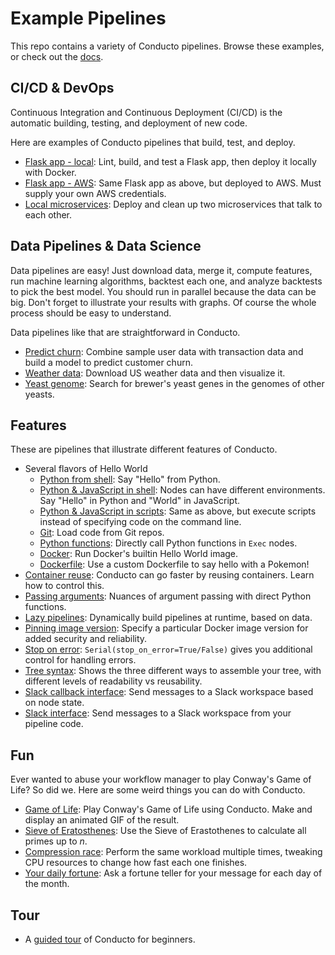 # Example Pipelines

This repo contains a variety of Conducto pipelines. Browse these examples, or check out the [docs](https://conducto.com/docs).

## CI/CD & DevOps
Continuous Integration and Continuous Deployment (CI/CD) is the automatic building, testing, and deployment of new code. 

Here are examples of Conducto pipelines that build, test, and deploy.

- [Flask app - local](./cicd/flask_microservice/): Lint, build, and test a Flask app, then deploy it locally with Docker.
- [Flask app - AWS](./cicd/aws_microservice/): Same Flask app as above, but deployed to AWS. Must supply your own AWS credentials.  
- [Local microservices](./cicd/local_microservices/): Deploy and clean up two microservices that talk to each other.

## Data Pipelines & Data Science
Data pipelines are easy! Just download data, merge it, compute features, run machine learning algorithms, backtest each one, and analyze backtests to pick the best model. You should run in parallel because the data can be big. Don't forget to illustrate your results with graphs. Of course the whole process should be easy to understand.

Data pipelines like that are straightforward in Conducto.

- [Predict churn](./data_science/predict_churn/): Combine sample user data with transaction data and build a model to predict customer churn.
- [Weather data](./data_science/weather_data/): Download US weather data and then visualize it.
- [Yeast genome](./data_science/saccromyces/): Search for brewer's yeast genes in the genomes of other yeasts.

## Features
These are pipelines that illustrate different features of Conducto.
- Several flavors of Hello World
  - [Python from shell](./features/hello_py/): Say "Hello" from Python.
  - [Python & JavaScript in shell](./features/hello_world): Nodes can have different environments. Say "Hello" in Python and "World" in JavaScript.
  - [Python & JavaScript in scripts](./features/hello_py_js/): Same as above, but execute scripts instead of specifying code on the command line.
  - [Git](./features/hello_git/): Load code from Git repos.
  - [Python functions](./features/hello_native/): Directly call Python functions in `Exec` nodes.
  - [Docker](./features/hello_docker/): Run Docker's builtin Hello World image.
  - [Dockerfile](./features/hello_dockerfile/): Use a custom Dockerfile to say hello with a Pokemon!
- [Container reuse](./features/container_reuse/): Conducto can go faster by reusing containers. Learn how to control this.
- [Passing arguments](./features/disambiguate): Nuances of argument passing with direct Python functions.
- [Lazy pipelines](./features/lazy_pipelines): Dynamically build pipelines at runtime, based on data.
- [Pinning image version](./features/image_version/): Specify a particular Docker image version for added security and reliability. 
- [Stop on error](./features/stop_on_error/): `Serial(stop_on_error=True/False)` gives you additional control for handling errors.
- [Tree syntax](./features/tree_syntax/): Shows the three different ways to assemble your tree, with different levels of readability vs reusability. 
- [Slack callback interface](./features/slack_callback/): Send messages to a Slack workspace based on node state.
- [Slack interface](./features/slack_direct/): Send messages to a Slack workspace from your pipeline code.

## Fun
Ever wanted to abuse your workflow manager to play Conway's Game of Life? So did we. Here are some weird things you can do with Conducto.
- [Game of Life](./fun/game_of_life/): Play Conway's Game of Life using Conducto. Make and display an animated GIF of the result.
- [Sieve of Eratosthenes](./fun/eratosthenes): Use the Sieve of Erastothenes to calculate all primes up to _n_.
- [Compression race](./fun/compression_race/): Perform the same workload multiple times, tweaking CPU resources to change how fast each one finishes.
- [Your daily fortune](./fun/fortune_messy/): Ask a fortune teller for your message for each day of the month.

## Tour
- A [guided tour](./tour) of Conducto for beginners.
